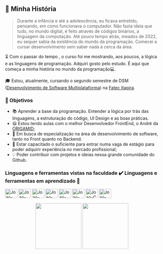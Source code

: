 ## 🗿 Minha História

> Durante a infância e até a adolescência, eu ficava entretido, pensando, em como funcionava o computador. Não fazia ideia que tudo, no mundo digital, é feito através de códigos binários, a linguagem da computação. Até pouco tempo atrás, meados de 2022, eu sequer sabia da existência do mundo da programação. Comecei a cursar desenvolvimento sem saber nada à cerca da área.

⏳ Com o passar do tempo , o curso foi me mostrando, aos poucos, a lógica e as linguagens de programação. Adquiri gosto pelo estudo. É aqui que começa a minha história no mundo da programação💻.
 
🎓 Estou, atualmente, cursando o segundo semestre de DSM ([Desenvolvimento de Software Multiplataforma](https://fatecitapira.edu.br/dsm.html)) na [Fatec Itapira](https://fatecitapira.edu.br/index.html).

### 🎯 Objetivos
- 📚 Aprender a base da programação. Entender a lógica por trás das linguagens, a estruturação do código, UI Design e as boas práticas.
- 😃 Estou tendo aulas com o melhor Desenvolvedor FrontEnd, o André da [ORIGAMID](https://www.origamid.com/);
- 🔎 Em busca de especialização na área de desenvolvimento de software, tanto no Front quanto no Backend.
- 💼 Estar capacitado o suficiente para entrar numa vaga de estágio para poder adquirir experiência no mercado profissional;
- 💡  Poder contribuir com projetos e ideias nessa grande comunidade do Github.

### Linguagens e ferramentas vistas na faculdade ✔️ Linguagens e ferramentas em aprendizado 📖
<div>
  <img align="center" alt="Joao-Figma" height="30" width="40" src="https://cdn.jsdelivr.net/gh/devicons/devicon/icons/figma/figma-original.svg">
  <img align="center" alt="Joao-HTML5" height="30" width="40" src="https://cdn.jsdelivr.net/gh/devicons/devicon/icons/html5/html5-original.svg">
  <img align="center" alt="Joao-CSS" height="30" width="40" src="https://cdn.jsdelivr.net/gh/devicons/devicon/icons/css3/css3-original.svg">
  <img align="center" alt="Joao-Python" height="30" width="40" src="https://cdn.jsdelivr.net/gh/devicons/devicon/icons/python/python-original.svg">
  <img align="center" alt="Joao-GitHub" height="30" width="40" src="https://cdn.jsdelivr.net/gh/devicons/devicon/icons/github/github-original.svg">
 
  <img align="center" alt="Joao-PHP" height="30" width="40" src="https://cdn.jsdelivr.net/gh/devicons/devicon/icons/php/php-original.svg">
  <img align="center" alt="Joao-C" height="30" width="40" src="https://cdn.jsdelivr.net/gh/devicons/devicon/icons/c/c-original.svg">
  <img align="center" alt="Joao-Java" height="30" width="40" src="https://cdn.jsdelivr.net/gh/devicons/devicon/icons/java/java-original.svg">
</div>
<br>
<div align="center">
  <picture>
    <source 
    srcset="https://github-readme-stats.vercel.app/api?username=Joao-PauloBR&show_icons=true&theme=midnight-purple&hide=contribs&count_private=true&locale=pt-br"
    media="(prefers-color-scheme: dark)" />
    <source
    srcset="https://github-readme-stats.vercel.app/api?username=Joao-PauloBR&show_icons=true&theme=buefy&hide=contribs&count_private=true&locale=pt-br"
    media="(prefers-color-scheme: light), (prefers-color-scheme: no-preference)" />
    <img height="150em" src="https://github-readme-stats.vercel.app/api?username=Joao-PauloBR" />
  </picture>
  <picture>
    <source 
    srcset="https://github-readme-stats.vercel.app/api/top-langs/?username=Joao-PauloBR&layout=compact&theme=midnight-purple&locale=pt-br"
    media="(prefers-color-scheme: dark)" />
    <source
    srcset="https://github-readme-stats.vercel.app/api/top-langs/?username=Joao-PauloBR&layout=compact&theme=buefy&locale=pt-br"
    media="(prefers-color-scheme: light), (prefers-color-scheme: no-preference)" />
    <img height="150em" src="https://github-readme-stats.vercel.app/api/top-langs/?username=Joao-PauloBR"/>
  </picture>
</div>
